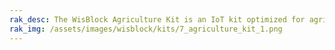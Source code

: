 ```yaml
---
rak_desc: The WisBlock Agriculture Kit is an IoT kit optimized for agricultural applications which includes soil, light and environment sensors as well as common interfaces like SDI-12, 4-20mA and RS485. It also supports different connectivity options like LoRaWAN, BLE, LTE-M, and NB-IoT.
rak_img: /assets/images/wisblock/kits/7_agriculture_kit_1.png
---
```


<rk-redirect to="/Product-Categories/WisBlock/Kit7-agriculture/Overview/" />
